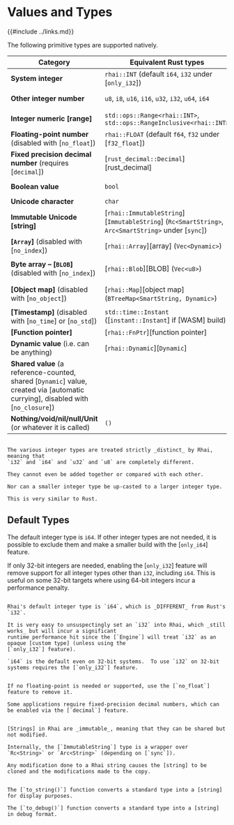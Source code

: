 Values and Types
================

{{#include ../links.md}}

The following primitive types are supported natively.

| Category                                                                                                                         | Equivalent Rust types                                                                               | [`type_of()`](type-of.md) | `to_string()`                   |
| -------------------------------------------------------------------------------------------------------------------------------- | --------------------------------------------------------------------------------------------------- | ------------------------- | ------------------------------- |
| **System integer**                                                                                                               | `rhai::INT` (default `i64`, `i32` under [`only_i32`])                                               | `"i32"` or `"i64"`        | `"42"`, `"123"` etc.            |
| **Other integer number**                                                                                                         | `u8`, `i8`, `u16`, `i16`, `u32`, `i32`, `u64`, `i64`                                                | `"i32"`, `"u64"` etc.     | `"42"`, `"123"` etc.            |
| **Integer numeric [range]**                                                                                                      | `std::ops::Range<rhai::INT>`, `std::ops::RangeInclusive<rhai::INT>`                                 | `"range"`, `"range="`     | `"2..7"`, `"0..=15"` etc.       |
| **Floating-point number** (disabled with [`no_float`])                                                                           | `rhai::FLOAT` (default `f64`, `f32` under [`f32_float`])                                            | `"f32"` or `"f64"`        | `"123.4567"` etc.               |
| **Fixed precision decimal number** (requires [`decimal`])                                                                        | [`rust_decimal::Decimal`][rust_decimal]                                                             | `"decimal"`               | `"42"`, `"123.4567"` etc.       |
| **Boolean value**                                                                                                                | `bool`                                                                                              | `"bool"`                  | `"true"` or `"false"`           |
| **Unicode character**                                                                                                            | `char`                                                                                              | `"char"`                  | `"A"`, `"x"` etc.               |
| **Immutable Unicode [string]**                                                                                                   | [`rhai::ImmutableString`][`ImmutableString`] (`Rc<SmartString>`, `Arc<SmartString>` under [`sync`]) | `"string"`                | `"hello"` etc.                  |
| **[`Array`]** (disabled with [`no_index`])                                                                                       | [`rhai::Array`][array] (`Vec<Dynamic>`)                                                             | `"array"`                 | `"[ 1, 2, 3 ]"` etc.            |
| **Byte array &ndash; [`BLOB`]** (disabled with [`no_index`])                                                                     | [`rhai::Blob`][BLOB] (`Vec<u8>`)                                                                    | `"blob"`                  | `"[01020304abcd]"` etc.         |
| **[Object map]** (disabled with [`no_object`])                                                                                   | [`rhai::Map`][object map] (`BTreeMap<SmartString, Dynamic>`)                                        | `"map"`                   | `"#{ "a": 1, "b": true }"` etc. |
| **[Timestamp]** (disabled with [`no_time`] or [`no_std`])                                                                        | `std::time::Instant` ([`instant::Instant`] if [WASM] build)                                         | `"timestamp"`             | `"<timestamp>"`                 |
| **[Function pointer]**                                                                                                           | [`rhai::FnPtr`][function pointer]                                                                   | `"Fn"`                    | `"Fn(foo)"` etc.                |
| **Dynamic value** (i.e. can be anything)                                                                                         | [`rhai::Dynamic`][`Dynamic`]                                                                        | _the actual type_         | _actual value_                  |
| **Shared value** (a reference-counted, shared [`Dynamic`] value, created via [automatic currying], disabled with [`no_closure`]) |                                                                                                     | _the actual type_         | _actual value_                  |
| **Nothing/void/nil/null/Unit** (or whatever it is called)                                                                        | `()`                                                                                                | `"()"`                    | `""` _(empty string)_           |


```admonish warning.small "No automatic type conversion for integers"

The various integer types are treated strictly _distinct_ by Rhai, meaning that
`i32` and `i64` and `u32` and `u8` are completely different.

They cannot even be added together or compared with each other.

Nor can a smaller integer type be up-casted to a larger integer type.

This is very similar to Rust.
```


Default Types
-------------

The default integer type is `i64`. If other integer types are not needed, it is possible to exclude
them and make a smaller build with the [`only_i64`] feature.

If only 32-bit integers are needed, enabling the [`only_i32`] feature will remove support for all
integer types other than `i32`, including `i64`.
This is useful on some 32-bit targets where using 64-bit integers incur a performance penalty.

~~~admonish danger.small "Warning: Default integer is `i64`"

Rhai's default integer type is `i64`, which is _DIFFERENT_ from Rust's `i32`.

It is very easy to unsuspectingly set an `i32` into Rhai, which _still works_ but will incur a significant
runtime performance hit since the [`Engine`] will treat `i32` as an opaque [custom type] (unless using the
[`only_i32`] feature).

`i64` is the default even on 32-bit systems.  To use `i32` on 32-bit systems requires the [`only_i32`] feature.
~~~

```admonish tip.small "Tip: Floating-point numbers"

If no floating-point is needed or supported, use the [`no_float`] feature to remove it.

Some applications require fixed-precision decimal numbers, which can be enabled via the [`decimal`] feature.
```

```admonish info.small "Immutable strings"

[Strings] in Rhai are _immutable_, meaning that they can be shared but not modified.

Internally, the [`ImmutableString`] type is a wrapper over `Rc<String>` or `Arc<String>` (depending on [`sync`]).

Any modification done to a Rhai string causes the [string] to be cloned and the modifications made to the copy.
```

```admonish tip.small "Tip: Convert to string"

The [`to_string()`] function converts a standard type into a [string] for display purposes.

The [`to_debug()`] function converts a standard type into a [string] in debug format.
```
